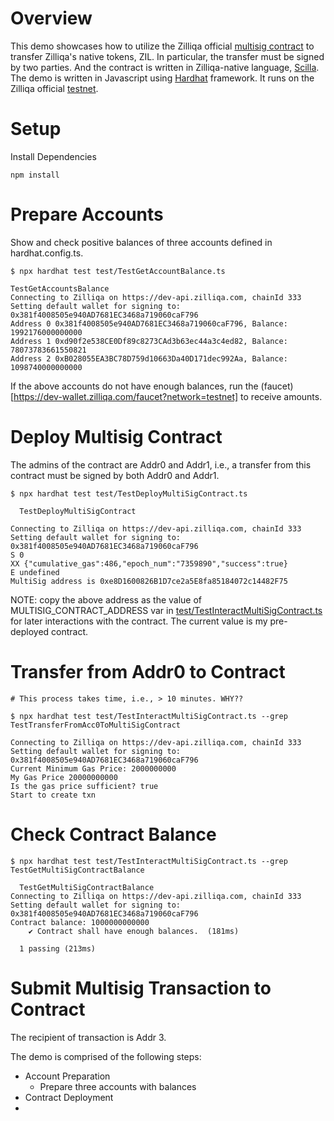 # Overview 
This demo showcases how to utilize the Zilliqa official [multisig contract](https://github.com/Zilliqa/zilliqa-developer/blob/main/products/multisig/src/smartcontract/multisig_wallet_with_zrc2.scilla.js) to transfer Zilliqa's native tokens, ZIL. In particular, the transfer must be signed by two parties. And the contract is written in Zilliqa-native language, [Scilla](https://scilla.readthedocs.io/en/latest/scilla-in-depth.html). The demo is written in Javascript using [Hardhat](https://hardhat.org/) framework. It runs on the Zilliqa official [testnet](https://dev-api.zilliqa.com). 


# Setup
Install Dependencies
```
npm install
```

# Prepare Accounts
Show and check positive balances of three accounts defined in hardhat.config.ts. 
```
$ npx hardhat test test/TestGetAccountBalance.ts

TestGetAccountsBalance
Connecting to Zilliqa on https://dev-api.zilliqa.com, chainId 333
Setting default wallet for signing to: 0x381f4008505e940AD7681EC3468a719060caF796
Address 0 0x381f4008505e940AD7681EC3468a719060caF796, Balance: 1992176000000000
Address 1 0xd90f2e538CE0Df89c8273CAd3b63ec44a3c4ed82, Balance: 78073783661550821
Address 2 0xB028055EA3BC78D759d10663Da40D171dec992Aa, Balance: 1098740000000000
```
If the above accounts do not have enough balances, run the (faucet)[https://dev-wallet.zilliqa.com/faucet?network=testnet] to receive amounts. 

# Deploy Multisig Contract
The admins of the contract are Addr0 and Addr1, i.e., a transfer from this contract must be signed by both Addr0 and Addr1. 


```
$ npx hardhat test test/TestDeployMultiSigContract.ts

  TestDeployMultiSigContract

Connecting to Zilliqa on https://dev-api.zilliqa.com, chainId 333
Setting default wallet for signing to: 0x381f4008505e940AD7681EC3468a719060caF796
S 0
XX {"cumulative_gas":486,"epoch_num":"7359890","success":true}
E undefined
MultiSig address is 0xe8D1600826B1D7ce2a5E8fa85184072c14482F75

```

NOTE: copy the above address as the value of MULTISIG_CONTRACT_ADDRESS var in [test/TestInteractMultiSigContract.ts](test/TestInteractMultiSigContract.ts) for later interactions with the contract. The current value is my pre-deployed contract. 

# Transfer from Addr0 to Contract
```
# This process takes time, i.e., > 10 minutes. WHY??

$ npx hardhat test test/TestInteractMultiSigContract.ts --grep TestTransferFromAcc0ToMultiSigContract

Connecting to Zilliqa on https://dev-api.zilliqa.com, chainId 333
Setting default wallet for signing to: 0x381f4008505e940AD7681EC3468a719060caF796
Current Minimum Gas Price: 2000000000
My Gas Price 20000000000
Is the gas price sufficient? true
Start to create txn
```

# Check Contract Balance
```
$ npx hardhat test test/TestInteractMultiSigContract.ts --grep TestGetMultiSigContractBalance

  TestGetMultiSigContractBalance
Connecting to Zilliqa on https://dev-api.zilliqa.com, chainId 333
Setting default wallet for signing to: 0x381f4008505e940AD7681EC3468a719060caF796
Contract balance: 1000000000000
    ✔ Contract shall have enough balances.  (181ms)

  1 passing (213ms)
```

# Submit Multisig Transaction to Contract
The recipient of transaction is Addr 3. 



The demo is comprised of the following steps: 
* Account Preparation 
  * Prepare three accounts with balances
* Contract Deployment
* 